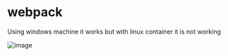 # webpack

Using windows machine it works but with linux container it is not working

![image](https://user-images.githubusercontent.com/57040928/207312733-f50739de-3a64-45b9-85c1-3cc1ace8380e.png)
